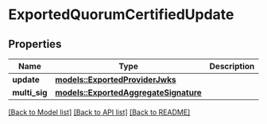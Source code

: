 # ExportedQuorumCertifiedUpdate

## Properties

Name | Type | Description | Notes
------------ | ------------- | ------------- | -------------
**update** | [**models::ExportedProviderJwks**](ExportedProviderJWKs.md) |  | 
**multi_sig** | [**models::ExportedAggregateSignature**](ExportedAggregateSignature.md) |  | 

[[Back to Model list]](../README.md#documentation-for-models) [[Back to API list]](../README.md#documentation-for-api-endpoints) [[Back to README]](../README.md)


